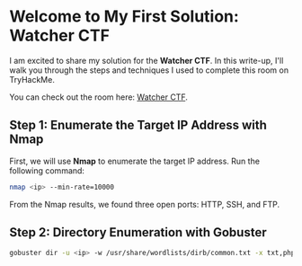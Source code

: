 # Welcome to My First Solution: Watcher CTF

I am excited to share my solution for the **Watcher CTF**. In this write-up, I'll walk you through the steps and techniques I used to complete this room on TryHackMe.

You can check out the room here: [Watcher CTF](https://tryhackme.com/room/watcher).

## Step 1: Enumerate the Target IP Address with Nmap

First, we will use **Nmap** to enumerate the target IP address. Run the following command:

```bash
nmap <ip> --min-rate=10000
```

From the Nmap results, we found three open ports: HTTP, SSH, and FTP.

## Step 2: Directory Enumeration with Gobuster

```bash
gobuster dir -u <ip> -w /usr/share/wordlists/dirb/common.txt -x txt,php
```
